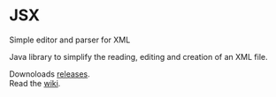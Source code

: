 # JSX
Simple editor and parser for XML

Java library to simplify the reading, editing and creation of an XML file.

Downoloads [releases](https://github.com/d3v4s/jsx/releases).  
Read the [wiki](https://github.com/d3v4s/jsx/wiki).
